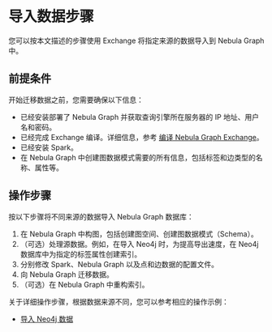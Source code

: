 # 导入数据步骤

您可以按本文描述的步骤使用 Exchange 将指定来源的数据导入到 Nebula Graph 中。

## 前提条件

开始迁移数据之前，您需要确保以下信息：

- 已经安装部署了 Nebula Graph 并获取查询引擎所在服务器的 IP 地址、用户名和密码。
- 已经完成 Exchange 编译。详细信息，参考 [编译 Nebula Graph Exchange](../ex-ug-compile.md)。
- 已经安装 Spark。
- 在 Nebula Graph 中创建图数据模式需要的所有信息，包括标签和边类型的名称、属性等。

## 操作步骤

按以下步骤将不同来源的数据导入 Nebula Graph 数据库：

1. 在 Nebula Graph 中构图，包括创建图空间、创建图数据模式（Schema）。
2. （可选）处理源数据。例如，在导入 Neo4j 时，为提高导出速度，在 Neo4j 数据库中为指定的标签属性创建索引。
3. 分别修改 Spark、Nebula Graph 以及点和边数据的配置文件。
4. 向 Nebula Graph 迁移数据。
5. （可选）在 Nebula Graph 中重构索引。

关于详细操作步骤，根据数据来源不同，您可以参考相应的操作示例：

- [导入 Neo4j 数据](ex-ug-import-from-neo4j.md)
